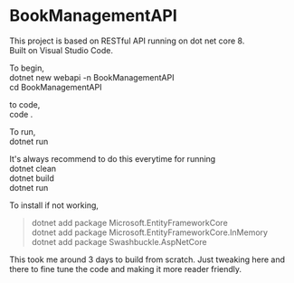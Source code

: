 # BookManagementAPI
<p>
  This project is based on RESTful API running on dot net core 8.<br>
  Built on Visual Studio Code.
</p>

> <p>
  To begin,<br>
  dotnet new webapi -n BookManagementAPI<br>
  cd BookManagementAPI<br>  
</p>

> <p>
  to code,<br>
  code .
</p>

> <p>
  To run,<br>
  dotnet run
</p>

> <p>
  It's always recommend to do this everytime for running<br>
  dotnet clean<br>
  dotnet build<br>
  dotnet run<br>
</p>


> <p>
  To install if not working,<br>
  > dotnet add package Microsoft.EntityFrameworkCore<br>
  > dotnet add package Microsoft.EntityFrameworkCore.InMemory<br>
  > dotnet add package Swashbuckle.AspNetCore<br>
</p>

This took me around 3 days to build from scratch. Just tweaking here and there to fine tune the code and making it more reader friendly.

